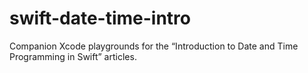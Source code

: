 # swift-date-time-intro
Companion Xcode playgrounds for the “Introduction to Date and Time Programming in Swift” articles.
